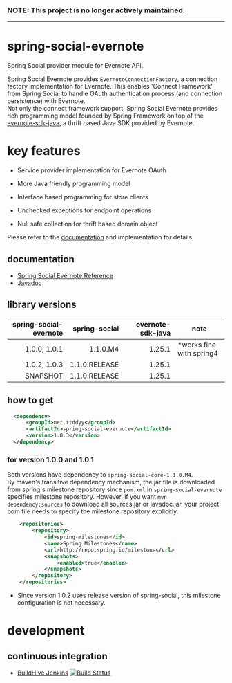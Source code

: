 ### NOTE: This project is no longer actively maintained.
----

# spring-social-evernote

Spring Social provider module for Evernote API.

Spring Social Evernote provides `EvernoteConnectionFactory`, a connection factory implementation for Evernote. This enables 'Connect Framework' from Spring Social to handle OAuth authentication process (and connection persistence) with Evernote.  
Not only the connect framework support, Spring Social Evernote provides rich programming model founded by Spring Framework on top of the [evernote-sdk-java](https://github.com/evernote/evernote-sdk-java/), a thrift based Java SDK provided by Evernote. 


# key features

- Service provider implementation for Evernote OAuth

- More Java friendly programming model

 - Interface based programming for store clients

 - Unchecked exceptions for endpoint operations

 - Null safe collection for thrift based domain object


Please refer to the [documentation](https://github.com/ttddyy/spring-social-evernote/wiki/About) and implementation for details.


## documentation

- [Spring Social Evernote Reference](https://github.com/ttddyy/spring-social-evernote/wiki/About)
- [Javadoc](https://github.com/ttddyy/spring-social-evernote/wiki/Javadoc)

## library versions

| spring-social-evernote | spring-social | evernote-sdk-java |                     note |
| ----------------------:| -------------:| -----------------:| ------------------------ | 
|           1.0.0, 1.0.1 |      1.1.0.M4 |            1.25.1 | *works fine with spring4 |
|           1.0.2, 1.0.3 | 1.1.0.RELEASE |            1.25.1 |                          |
|               SNAPSHOT | 1.1.0.RELEASE |            1.25.1 |                          |

## how to get


```xml
  <dependency>
      <groupId>net.ttddyy</groupId>
      <artifactId>spring-social-evernote</artifactId>
      <version>1.0.3</version>
  </dependency>
```

### for version 1.0.0 and 1.0.1

Both versions have dependency to `spring-social-core-1.1.0.M4`.   
By maven's transitive dependency mechanism, the jar file is downloaded from spring's milestone repository since `pom.xml` in `spring-social-evernote` specifies milestone repository.
However, if you want `mvn dependency:sources` to download all sources.jar or javadoc.jar, your project pom file needs to specify the milestone repository explicitly.

```xml
    <repositories>
        <repository>
            <id>spring-milestones</id>
            <name>Spring Milestones</name>
            <url>http://repo.spring.io/milestone</url>
            <snapshots>
                <enabled>true</enabled>
            </snapshots>
        </repository>
    </repositories>
```

* Since version 1.0.2 uses release version of spring-social, this milestone configuration is not necessary. 

# development

## continuous integration

- [BuildHive Jenkins](https://buildhive.cloudbees.com/job/ttddyy/job/spring-social-evernote/)
[![Build Status](https://buildhive.cloudbees.com/job/ttddyy/job/spring-social-evernote/badge/icon)](https://buildhive.cloudbees.com/job/ttddyy/job/spring-social-evernote/)


